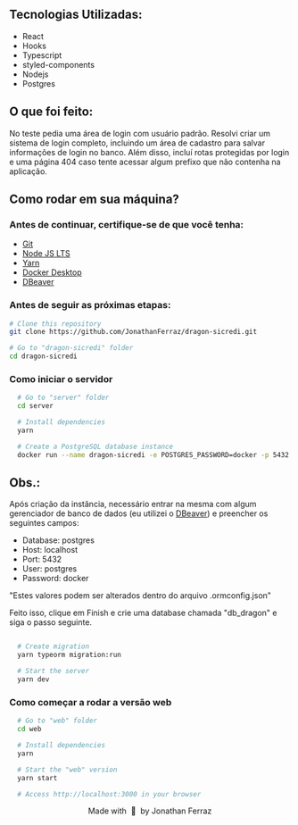 ## Tecnologias Utilizadas:

- React
- Hooks
- Typescript
- styled-components
- Nodejs
- Postgres

## O que foi feito:

No teste pedia uma área de login com usuário padrão. Resolvi criar um sistema de login completo, incluindo um área de cadastro para salvar informações de login no banco. Além disso, incluí rotas protegidas por login e uma página 404 caso tente acessar algum prefixo que não contenha na aplicação.

## Como rodar em sua máquina?

### Antes de continuar, certifique-se de que você tenha:

- [Git](https://git-scm.com/downloads)
- [Node JS LTS](https://nodejs.org/en/download/)
- [Yarn](https://classic.yarnpkg.com/en/docs/install#windows-stable)
- [Docker Desktop](https://www.docker.com/get-started)
- [DBeaver](https://dbeaver.io/download/)

### Antes de seguir as próximas etapas:

```bash
# Clone this repository
git clone https://github.com/JonathanFerraz/dragon-sicredi.git

# Go to "dragon-sicredi" folder
cd dragon-sicredi
```

### Como iniciar o servidor

```bash
  # Go to "server" folder
  cd server

  # Install dependencies
  yarn

  # Create a PostgreSQL database instance
  docker run --name dragon-sicredi -e POSTGRES_PASSWORD=docker -p 5432:5432 -d postgres
```

## Obs.:

Após criação da instância, necessário entrar na mesma com algum gerenciador de banco de dados (eu utilizei o [DBeaver](https://dbeaver.io/download/)) e preencher os seguintes campos:

- Database: postgres
- Host: localhost
- Port: 5432
- User: postgres
- Password: docker

"Estes valores podem ser alterados dentro do arquivo .ormconfig.json"

Feito isso, clique em Finish e crie uma database chamada "db_dragon" e siga o passo seguinte.

```bash

  # Create migration
  yarn typeorm migration:run

  # Start the server
  yarn dev
```

### Como começar a rodar a versão web

```bash
  # Go to "web" folder
  cd web

  # Install dependencies
  yarn

  # Start the "web" version
  yarn start

  # Access http://localhost:3000 in your browser
```

<p align="center">
  Made with &nbsp💜&nbsp by Jonathan Ferraz
</p>
